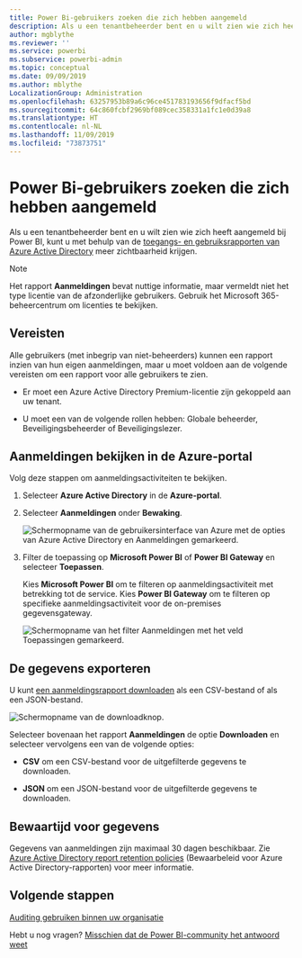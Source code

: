 ```yaml
---
title: Power Bi-gebruikers zoeken die zich hebben aangemeld
description: Als u een tenantbeheerder bent en u wilt zien wie zich heeft aangemeld bij Power BI, kunt u met behulp van de toegangs- en gebruiksrapporten van Azure Active Directory meer zichtbaarheid krijgen.
author: mgblythe
ms.reviewer: ''
ms.service: powerbi
ms.subservice: powerbi-admin
ms.topic: conceptual
ms.date: 09/09/2019
ms.author: mblythe
LocalizationGroup: Administration
ms.openlocfilehash: 63257953b89a6c96ce451783193656f9dfacf5bd
ms.sourcegitcommit: 64c860fcbf2969bf089cec358331a1fc1e0d39a8
ms.translationtype: HT
ms.contentlocale: nl-NL
ms.lasthandoff: 11/09/2019
ms.locfileid: "73873751"
---
```

# <a name="find-power-bi-users-that-have-signed-in"></a>Power Bi-gebruikers zoeken die zich hebben aangemeld

Als u een tenantbeheerder bent en u wilt zien wie zich heeft aangemeld bij Power BI, kunt u met behulp van de [toegangs- en gebruiksrapporten van Azure Active Directory](/azure/active-directory/reports-monitoring/concept-sign-ins) meer zichtbaarheid krijgen.

> [!NOTE]
> Het rapport **Aanmeldingen** bevat nuttige informatie, maar vermeldt niet het type licentie van de afzonderlijke gebruikers. Gebruik het Microsoft 365-beheercentrum om licenties te bekijken.

## <a name="requirements"></a>Vereisten

Alle gebruikers (met inbegrip van niet-beheerders) kunnen een rapport inzien van hun eigen aanmeldingen, maar u moet voldoen aan de volgende vereisten om een rapport voor alle gebruikers te zien.

* Er moet een Azure Active Directory Premium-licentie zijn gekoppeld aan uw tenant.

* U moet een van de volgende rollen hebben: Globale beheerder, Beveiligingsbeheerder of Beveiligingslezer.

## <a name="use-the-azure-portal-to-view-sign-ins"></a>Aanmeldingen bekijken in de Azure-portal

Volg deze stappen om aanmeldingsactiviteiten te bekijken.

1. Selecteer **Azure Active Directory** in de **Azure-portal**.

1. Selecteer **Aanmeldingen** onder **Bewaking**.
   
    ![Schermopname van de gebruikersinterface van Azure met de opties van Azure Active Directory en Aanmeldingen gemarkeerd.](media/service-admin-access-usage/azure-portal-sign-ins.png)

1. Filter de toepassing op **Microsoft Power BI** of **Power BI Gateway** en selecteer **Toepassen**.

    Kies **Microsoft Power BI** om te filteren op aanmeldingsactiviteit met betrekking tot de service. Kies **Power BI Gateway** om te filteren op specifieke aanmeldingsactiviteit voor de on-premises gegevensgateway.
   
    ![Schermopname van het filter Aanmeldingen met het veld Toepassingen gemarkeerd.](media/service-admin-access-usage/sign-in-filter.png)

## <a name="export-the-data"></a>De gegevens exporteren

U kunt [een aanmeldingsrapport downloaden](/azure/active-directory/reports-monitoring/quickstart-download-sign-in-report) als een CSV-bestand of als een JSON-bestand.

![Schermopname van de downloadknop.](media/service-admin-access-usage/download-sign-in-data-csv.png)

Selecteer bovenaan het rapport **Aanmeldingen** de optie **Downloaden** en selecteer vervolgens een van de volgende opties:

* **CSV** om een CSV-bestand voor de uitgefilterde gegevens te downloaden.

* **JSON** om een JSON-bestand voor de uitgefilterde gegevens te downloaden.

## <a name="data-retention"></a>Bewaartijd voor gegevens

Gegevens van aanmeldingen zijn maximaal 30 dagen beschikbaar. Zie [Azure Active Directory report retention policies](/azure/active-directory/reports-monitoring/reference-reports-data-retention) (Bewaarbeleid voor Azure Active Directory-rapporten) voor meer informatie.

## <a name="next-steps"></a>Volgende stappen

[Auditing gebruiken binnen uw organisatie](service-admin-auditing.md)

Hebt u nog vragen? [Misschien dat de Power BI-community het antwoord weet](https://community.powerbi.com/)